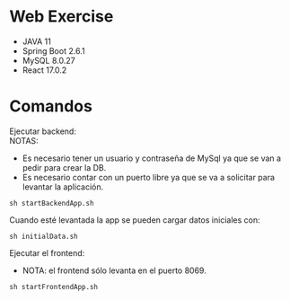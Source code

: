 # Web Exercise
* JAVA 11
* Spring Boot 2.6.1
* MySQL 8.0.27
* React 17.0.2


# Comandos
Ejecutar backend:
<br>
NOTAS:
* Es necesario tener un usuario y contraseña de MySql ya que se van a pedir para crear la DB.
* Es necesario contar con un puerto libre ya que se va a solicitar para levantar la aplicación.
```
sh startBackendApp.sh
```


Cuando esté levantada la app se pueden cargar datos iniciales con:
```
sh initialData.sh
```


Ejecutar el frontend:
* NOTA: el frontend sólo levanta en el puerto 8069.
```
sh startFrontendApp.sh
```    
